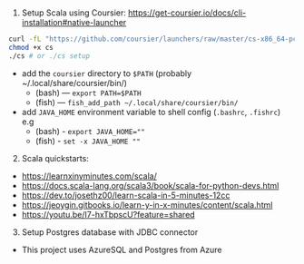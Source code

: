 #

1. Setup Scala using Coursier: https://get-coursier.io/docs/cli-installation#native-launcher

```bash
curl -fL "https://github.com/coursier/launchers/raw/master/cs-x86_64-pc-linux.gz" | gzip -d > cs
chmod +x cs
./cs # or ./cs setup
```

- add the `coursier` directory to `$PATH` (probably ~/.local/share/coursier/bin/)
  - (bash) — `export PATH=$PATH`
  - (fish) — `fish_add_path ~/.local/share/coursier/bin/`
- add `JAVA_HOME` environment variable to shell config (`.bashrc`, `.fishrc`) e.g
  - (bash) - `export JAVA_HOME=""`
  - (fish) - `set -x JAVA_HOME ""`

2. Scala quickstarts:

- https://learnxinyminutes.com/scala/
- https://docs.scala-lang.org/scala3/book/scala-for-python-devs.html
- https://dev.to/josethz00/learn-scala-in-5-minutes-12cc
- https://jeoygin.gitbooks.io/learn-y-in-x-minutes/content/scala.html
- https://youtu.be/I7-hxTbpscU?feature=shared

3. Setup Postgres database with JDBC connector

- This project uses AzureSQL and Postgres from Azure
